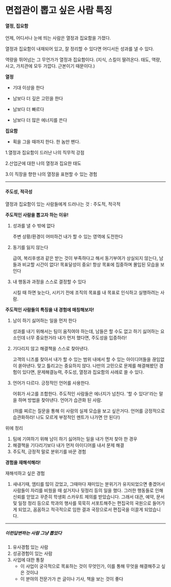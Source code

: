 # 면접관이 뽑고 싶은 사람 특징



#### 열정, 집요함

언제, 어디서나 눈에 띄는 사람은 열정과 집요함을 가졌다.

열정과 집요함이 내재되어 있고, 잘 정리할 수 있다면 어디서든 성과를 낼 수 있다.

역량을 뛰어넘는 그 무언가가 열정과 집요함이다. (지식, 스킬이 딸려온다. 태도, 역량, 사고, 가치관에 모두 가깝다. 근본이기 때문이다.)

**열정**

- 기대 이상을 한다

- 남보다 더 깊은 고민을 한다

- 남보다 더 빠르다

- 남보다 더 많은 에너지를 쓴다

**집요함**

- 획을 그을 때까지 한다. 한 놈만 팬다.



1.열정과 집요함이 드러난 나의 직무적 강점

2.산업군에 대한 나의 열정과 집요한 태도

3.이 직장을 향한 나의 열정을 표현할 수 있는 경험



---



#### 주도성, 적극성

열정과 집요함이 있는 사람들에게 드러나는 것 : 주도적, 적극적



**주도적인 사람을 뽑고자 하는 이유!**

1. 성과를 낼 수 밖에 없다

   주변 상황/환경이 어떠하건 내가  할 수 있는 영역에 도전한다 

2. 동기를 잃지 않는다

   급여, 복리후생과 같은 받는 것이 부족하다고 해서 동기부여가 상실되지 않는다, 남들과 비교할 시간이 없다! 목표달성이 중요! 항상 목표에 집중하며 몰입된 모습을 보인다

3. 내 행동과 과정을 스스로 결정할 수 있다

   시킬 때 하면 늦는다, 시키기 전에 조직의 목표를 내 목표로 인식하고 실행하려는 사람.



**주도적인 사람들의 특징을 내 경험에 매칭해보자!**

1. 남이 하기 싫어하는 일을 먼저 한다

   성과를 내기 위해서는 팀이 움직여야 하는데, 남들은 할 수도 없고 하기 싫어하는 요소인데 너무 중요한거라 내가 먼저 했다면, 주도성을 입증하라!

2. 기다리지 않고 해결책을 스스로 찾아낸다.

   고객의 니즈를 찾아서 내가 할 수 있는 범위 내에서 할 수 있는 아이디어들을 끊임없이 쏟아낸다. 맞고 틀리고는 중요하지 않다. 나만의 고민으로 문제를 해결해봤던 경험이 있다면, 문제해결능력, 주도성, 열정과 집요함의 사례로 쓸 수 있다.

3. 언어가 다르다. 긍정적인 언어를 사용한다.

   어휘가 사고를 조합한다. 주도적인 사람들은 에너지가 넘친다. '할 수 있다!'라는 말을 하며 방법을 찾아낸다. 언어가 습관화 된 사람.

   (허를 찌르는 질문을 통해 이 사람의 실제 모습을 보고 싶은거다. 언어를 긍정적으로 습관화하라! 나도 모르게 부정적인 멘트가 나가면 안 된다!)



위에 정리

1. 팀에 기여하기 위해 남이 하기 싫어하는 일을 내가 먼저 찾아 한 경우
2. 해결책을 기다리기보다 내가 먼저 아이디어를 내서 문제 해결
3. 주도적, 긍정적 말로 분위기를 바꾼 경험



**경험을 재해석해라!**

재해석하고 싶은 경험

1. 새내기때, 엠티를 많이 갔었고, 그때마다 재미있는 분위기가 유지되었으면 좋겠어서 사람들이 자리를 비웠을 때 설거지나 뒷정리 등의 일을 했다. 그러한 행동들로 인해 신뢰를 얻었고 꾸준히 학생회 스카우트 제의를 받았습니다. 그래서 대관, 예약, 문서 및 일정 정리 등으로 학과의 행사를 묵묵히 서포트해주는 편집국의 국원으로 들어가게 되었고, 꼼꼼하고 적극적으로 임한 결과 국장으로서 편집국을 이끌게 되었습니다.



---



##### 이런답변하는 사람 그냥 뽑았다

1. 유사경험 있는 사람
2. 성공경험이 있는 사람
3. 사업에 대한 통찰
   - 이 사업이 궁극적으로 목표하는 것이 무엇인가, 이를 통해 무엇을 해결해주고 싶은 것이냐
   - 이 분야의 전문가가 쓴 글이나 기사, 책을 보는 것이 좋다